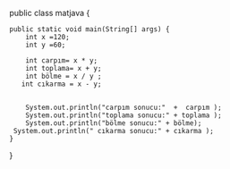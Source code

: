 public class matjava {

    public static void main(String[] args) {
        int x =120;
        int y =60;

        int carpım= x * y;
        int toplama= x + y;
        int bölme = x / y ;
       int cıkarma = x - y;


        System.out.println("carpım sonucu:"  +  carpım );
        System.out.println("toplama sonucu:" + toplama );
        System.out.println("bölme sonucu:" + bölme);
     System.out.println(" cıkarma sonucu:" + cıkarma );
    }
}
